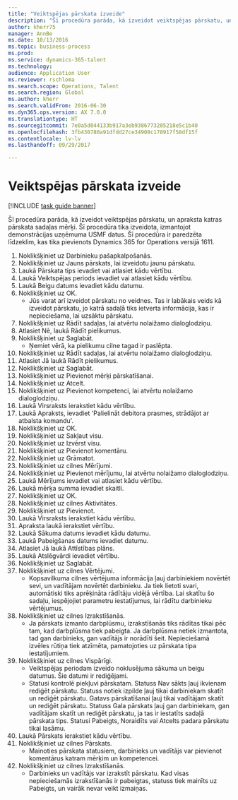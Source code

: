 ```yaml
--- 
title: "Veiktspējas pārskata izveide"
description: "Šī procedūra parāda, kā izveidot veiktspējas pārskatu, un apraksta katras pārskata sadaļas mērķi."
author: kherr75
manager: AnnBe
ms.date: 10/13/2016
ms.topic: business-process
ms.prod: 
ms.service: dynamics-365-talent
ms.technology: 
audience: Application User
ms.reviewer: rschloma
ms.search.scope: Operations, Talent
ms.search.region: Global
ms.author: kherr
ms.search.validFrom: 2016-06-30
ms.dyn365.ops.version: AX 7.0.0
ms.translationtype: HT
ms.sourcegitcommit: 7e0a5d044133b917a3eb9386773205218e5c1b40
ms.openlocfilehash: 3fb430780a91dfdd27ce34908c178917f58df15f
ms.contentlocale: lv-lv
ms.lasthandoff: 09/29/2017

---
```

# <a name="create-a-performance-review"></a>Veiktspējas pārskata izveide

[!INCLUDE [task guide banner](../../includes/task-guide-banner.md)]

Šī procedūra parāda, kā izveidot veiktspējas pārskatu, un apraksta katras pārskata sadaļas mērķi. Šī procedūra tika izveidota, izmantojot demonstrācijas uzņēmuma USMF datus. Šī procedūra ir paredzēta līdzeklim, kas tika pievienots Dynamics 365 for Operations versijā 1611.

1. Noklikšķiniet uz Darbinieku pašapkalpošanās.
2. Noklikšķiniet uz Jauns pārskats, lai izveidotu jaunu pārskatu.
3. Laukā Pārskata tips ievadiet vai atlasiet kādu vērtību.
4. Laukā Veiktspējas periods ievadiet vai atlasiet kādu vērtību.
5. Laukā Beigu datums ievadiet kādu datumu.
6. Noklikšķiniet uz OK.
    * Jūs varat arī izveidot pārskatu no veidnes. Tas ir labākais veids kā izveidot pārskatu, jo katrā sadaļā tiks ietverta informācija, kas ir nepieciešama, lai uzsāktu pārskatu.  
7. Noklikšķiniet uz Rādīt sadaļas, lai atvērtu nolaižamo dialoglodziņu.
8. Atlasiet Nē, laukā Rādīt pielikumus.
9. Noklikšķiniet uz Saglabāt.
    * Ņemiet vērā, ka pielikumu cilne tagad ir paslēpta.  
10. Noklikšķiniet uz Rādīt sadaļas, lai atvērtu nolaižamo dialoglodziņu.
11. Atlasiet Jā laukā Rādīt pielikumus.
12. Noklikšķiniet uz Saglabāt.
13. Noklikšķiniet uz Pievienot mērķi pārskatīšanai.
14. Noklikšķiniet uz Atcelt.
15. Noklikšķiniet uz Pievienot kompetenci, lai atvērtu nolaižamo dialoglodziņu.
16. Laukā Virsraksts ierakstiet kādu vērtību.
17. Laukā Apraksts, ievadiet 'Palielināt debitora prasmes, strādājot ar atbalsta komandu'.
18. Noklikšķiniet uz OK.
19. Noklikšķiniet uz Sakļaut visu.
20. Noklikšķiniet uz Izvērst visu.
21. Noklikšķiniet uz Pievienot komentāru.
22. Noklikšķiniet uz Grāmatot.
23. Noklikšķiniet uz cilnes Mērījumi.
24. Noklikšķiniet uz Pievienot mērījumu, lai atvērtu nolaižamo dialoglodziņu.
25. Laukā Mērījums ievadiet vai atlasiet kādu vērtību.
26. Laukā mērķa summa ievadiet skaitli.
27. Noklikšķiniet uz OK.
28. Noklikšķiniet uz cilnes Aktivitātes.
29. Noklikšķiniet uz Pievienot.
30. Laukā Virsraksts ierakstiet kādu vērtību.
31. Apraksta laukā ierakstiet vērtību.
32. Laukā Sākuma datums ievadiet kādu datumu.
33. Laukā Pabeigšanas datums ievadiet datumu.
34. Atlasiet Jā laukā Attīstības plāns.
35. Laukā Atslēgvārdi ievadiet vērtību.
36. Noklikšķiniet uz Saglabāt.
37. Noklikšķiniet uz cilnes Vērtējumi.
    * Kopsavilkuma cilnes vērtējuma informācija ļauj darbiniekiem novērtēt sevi, un vadītājam novērtēt darbinieku. Ja tiek lietoti svari, automātiski tiks aprēķināta rādītāju vidējā vērtība.    Lai skatītu šo sadaļu, iespējojiet parametru iestatījumus, lai rādītu darbinieku vērtējumus.  
38. Noklikšķiniet uz cilnes Izrakstīšanās.
    * Ja pārskats izmanto darbplūsmu, izrakstīšanās tiks rādītas tikai pēc tam, kad darbplūsma tiek pabeigta. Ja darbplūsma netiek izmantota, tad gan darbinieks, gan vadītājs ir norādīti šeit. Nepieciešamā izvēles rūtiņa tiek atzīmēta, pamatojoties uz pārskata tipa iestatījumiem.  
39. Noklikšķiniet uz cilnes Vispārīgi.
    * Veiktspējas periodam izveido noklusējuma sākuma un beigu datumus. Šie datumi ir rediģējami.  
    * Statusi kontrolē piekļuvi pārskatam. Statuss Nav sākts ļauj ikvienam rediģēt pārskatu. Statuss notiek izpilde ļauj tikai darbiniekam skatīt un rediģēt pārskatu. Gatavs pārskatīšanai ļauj tikai vadītājam skatīt un rediģēt pārskatu. Statuss Gala pārskats ļauj gan darbiniekam, gan vadītājam skatīt un rediģēt pārskatu, ja tas ir iestatīts sadaļā pārskata tips. Statusi Pabeigts, Noraidīts vai Atcelts padara pārskatu tikai lasāmu.  
40. Laukā Pārskats ierakstiet kādu vērtību.
41. Noklikšķiniet uz cilnes Pārskats.
    * Mainoties pārskata statusiem, darbinieks un vadītājs var pievienot komentārus katram mērķim un kompetencei.  
42. Noklikšķiniet uz cilnes Izrakstīšanās.
    * Darbinieks un vadītājs var izrakstīt pārskatu. Kad visas nepieciešamās izrakstīšanās ir pabeigtas, statuss tiek mainīts uz Pabeigts, un vairāk nevar veikt izmaiņas.  


